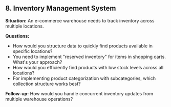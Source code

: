 ## 8. Inventory Management System

**Situation:** An e-commerce warehouse needs to track inventory across multiple locations.

**Questions:**
- How would you structure data to quickly find products available in specific locations?
- You need to implement "reserved inventory" for items in shopping carts. What's your approach?
- How would you efficiently find products with low stock levels across all locations?
- For implementing product categorization with subcategories, which collection structure works best?

**Follow-up:** How would you handle concurrent inventory updates from multiple warehouse operations?